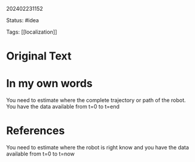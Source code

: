 202402231152

Status: #idea

Tags: [[localization]]

# Original Text

# In my own words

You need to estimate where the complete trajectory or path of the robot. You have the data available from t=0 to t=end

# References

You need to estimate where the robot is right know and you have the data available from t=0 to t=now